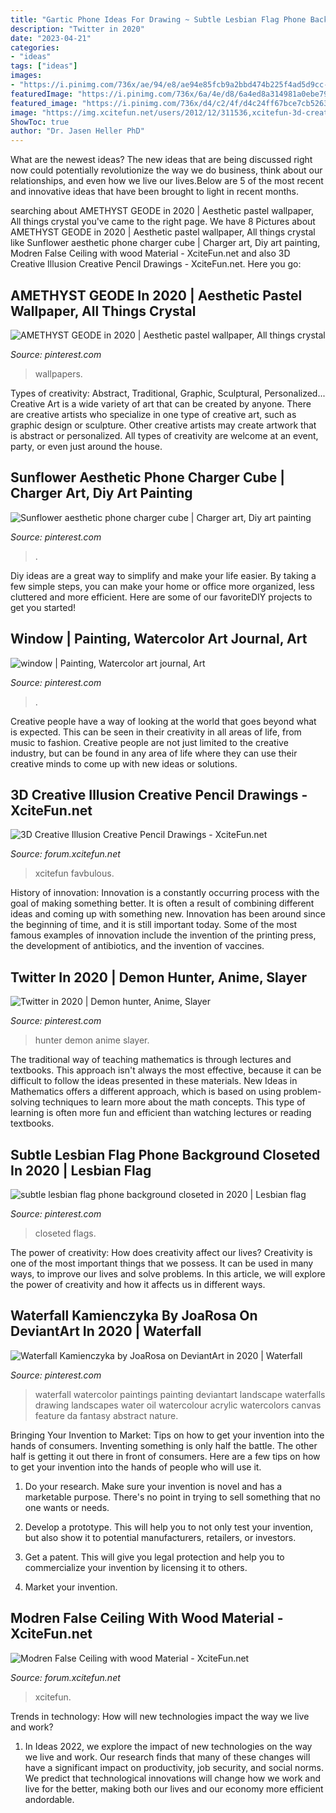 ```yaml
---
title: "Gartic Phone Ideas For Drawing ~ Subtle Lesbian Flag Phone Background Closeted In 2020"
description: "Twitter in 2020"
date: "2023-04-21"
categories:
- "ideas"
tags: ["ideas"]
images:
- "https://i.pinimg.com/736x/ae/94/e8/ae94e85fcb9a2bbd474b225f4ad5d9cc--cottage-windows-house-windows.jpg"
featuredImage: "https://i.pinimg.com/736x/6a/4e/d8/6a4ed8a314981a0ebe79c9671fc1b479.jpg"
featured_image: "https://i.pinimg.com/736x/d4/c2/4f/d4c24ff67bce7cb526306bc01fd0758f.jpg"
image: "https://img.xcitefun.net/users/2012/12/311536,xcitefun-3d-creative-illusion-creative-pencil-dra.jpg"
ShowToc: true
author: "Dr. Jasen Heller PhD"
---
```



What are the newest ideas?
The new ideas that are being discussed right now could potentially revolutionize the way we do business, think about our relationships, and even how we live our lives.Below are 5 of the most recent and innovative ideas that have been brought to light in recent months.

	

		
searching about AMETHYST GEODE in 2020 | Aesthetic pastel wallpaper, All things crystal you've came to the right page. We have 8 Pictures about AMETHYST GEODE in 2020 | Aesthetic pastel wallpaper, All things crystal like Sunflower aesthetic phone charger cube | Charger art, Diy art painting, Modren False Ceiling with wood Material - XciteFun.net and also 3D Creative Illusion Creative Pencil Drawings - XciteFun.net. Here you go:
		
    
## AMETHYST GEODE In 2020 | Aesthetic Pastel Wallpaper, All Things Crystal

<img loading=lazy src="https://i.pinimg.com/736x/f2/55/27/f2552765372951fe1779e256d384c315.jpg" onerror="this.onerror=null;this.src='https://tse1.mm.bing.net/th?id=OIP.cAGVOVuTGblboGNIP5rjRAHaHZ&amp;pid=15.1';" alt="AMETHYST GEODE in 2020 | Aesthetic pastel wallpaper, All things crystal">

_Source: pinterest.com_

>wallpapers. 

	

Types of creativity: Abstract, Traditional, Graphic, Sculptural, Personalized...
Creative Art is a wide variety of art that can be created by anyone. There are creative artists who specialize in one type of creative art, such as graphic design or sculpture. Other creative artists may create artwork that is abstract or personalized. All types of creativity are welcome at an event, party, or even just around the house.

    
## Sunflower Aesthetic Phone Charger Cube | Charger Art, Diy Art Painting

<img loading=lazy src="https://i.pinimg.com/736x/6a/4e/d8/6a4ed8a314981a0ebe79c9671fc1b479.jpg" onerror="this.onerror=null;this.src='https://tse3.mm.bing.net/th?id=OIP.rOs2zwYeeizcGypdX_QUCAHaJ3&amp;pid=15.1';" alt="Sunflower aesthetic phone charger cube | Charger art, Diy art painting">

_Source: pinterest.com_

>. 

	

Diy ideas are a great way to simplify and make your life easier. By taking a few simple steps, you can make your home or office more organized, less cluttered and more efficient. Here are some of our favoriteDIY projects to get you started!

    
## Window | Painting, Watercolor Art Journal, Art

<img loading=lazy src="https://i.pinimg.com/736x/ae/94/e8/ae94e85fcb9a2bbd474b225f4ad5d9cc--cottage-windows-house-windows.jpg" onerror="this.onerror=null;this.src='https://tse3.mm.bing.net/th?id=OIP.soD2vDWWZ2thktabmXOd4gHaJ_&amp;pid=15.1';" alt="window | Painting, Watercolor art journal, Art">

_Source: pinterest.com_

>. 

	

Creative people have a way of looking at the world that goes beyond what is expected. This can be seen in their creativity in all areas of life, from music to fashion. Creative people are not just limited to the creative industry, but can be found in any area of life where they can use their creative minds to come up with new ideas or solutions.

    
## 3D Creative Illusion Creative Pencil Drawings - XciteFun.net

<img loading=lazy src="https://img.xcitefun.net/users/2012/12/311536,xcitefun-3d-creative-illusion-creative-pencil-dra.jpg" onerror="this.onerror=null;this.src='https://tse1.mm.bing.net/th?id=OIP.ea5dOI_ohoU83y8l4SzUHgAAAA&amp;pid=15.1';" alt="3D Creative Illusion Creative Pencil Drawings - XciteFun.net">

_Source: forum.xcitefun.net_

>xcitefun favbulous. 

	

History of innovation:
Innovation is a constantly occurring process with the goal of making something better. It is often a result of combining different ideas and coming up with something new. Innovation has been around since the beginning of time, and it is still important today. Some of the most famous examples of innovation include the invention of the printing press, the development of antibiotics, and the invention of vaccines.

    
## Twitter In 2020 | Demon Hunter, Anime, Slayer

<img loading=lazy src="https://i.pinimg.com/736x/9a/a4/1c/9aa41c26a549603f7aa8e288160fbd62.jpg" onerror="this.onerror=null;this.src='https://tse3.mm.bing.net/th?id=OIP.kGQSHj_hqYenKttCq4_DOwHaKb&amp;pid=15.1';" alt="Twitter in 2020 | Demon hunter, Anime, Slayer">

_Source: pinterest.com_

>hunter demon anime slayer. 

	

The traditional way of teaching mathematics is through lectures and textbooks. This approach isn't always the most effective, because it can be difficult to follow the ideas presented in these materials. New Ideas in Mathematics offers a different approach, which is based on using problem-solving techniques to learn more about the math concepts. This type of learning is often more fun and efficient than watching lectures or reading textbooks.

    
## Subtle Lesbian Flag Phone Background Closeted In 2020 | Lesbian Flag

<img loading=lazy src="https://i.pinimg.com/736x/26/35/2f/26352fbf830498b4e888ce6beab1a017.jpg" onerror="this.onerror=null;this.src='https://tse4.mm.bing.net/th?id=OIP.wk_wX63U5cuRC_0PcJUFpAHaNQ&amp;pid=15.1';" alt="subtle lesbian flag phone background closeted in 2020 | Lesbian flag">

_Source: pinterest.com_

>closeted flags. 

	

The power of creativity: How does creativity affect our lives?
Creativity is one of the most important things that we possess. It can be used in many ways, to improve our lives and solve problems. In this article, we will explore the power of creativity and how it affects us in different ways.

    
## Waterfall Kamienczyka By JoaRosa On DeviantArt In 2020 | Waterfall

<img loading=lazy src="https://i.pinimg.com/736x/d4/c2/4f/d4c24ff67bce7cb526306bc01fd0758f.jpg" onerror="this.onerror=null;this.src='https://tse4.mm.bing.net/th?id=OIP.u1UWuS52IVHOYUascsbYMQHaKd&amp;pid=15.1';" alt="Waterfall Kamienczyka by JoaRosa on DeviantArt in 2020 | Waterfall">

_Source: pinterest.com_

>waterfall watercolor paintings painting deviantart landscape waterfalls drawing landscapes water oil watercolour acrylic watercolors canvas feature da fantasy abstract nature. 

	

Bringing Your Invention to Market: Tips on how to get your invention into the hands of consumers.
Inventing something is only half the battle. The other half is getting it out there in front of consumers. Here are a few tips on how to get your invention into the hands of people who will use it.
1. Do your research. Make sure your invention is novel and has a marketable purpose. There's no point in trying to sell something that no one wants or needs.

2. Develop a prototype. This will help you to not only test your invention, but also show it to potential manufacturers, retailers, or investors.

3. Get a patent. This will give you legal protection and help you to commercialize your invention by licensing it to others.

4. Market your invention.

    
## Modren False Ceiling With Wood Material - XciteFun.net

<img loading=lazy src="https://img.xcitefun.net/users/2012/05/294407,xcitefun-modern-false-ceiling.png" onerror="this.onerror=null;this.src='https://tse4.mm.bing.net/th?id=OIP.F0BspOlsM6dJB9g2525uLAHaFj&amp;pid=15.1';" alt="Modren False Ceiling with wood Material - XciteFun.net">

_Source: forum.xcitefun.net_

>xcitefun. 

	

Trends in technology: How will new technologies impact the way we live and work?
1. In Ideas 2022, we explore the impact of new technologies on the way we live and work. Our research finds that many of these changes will have a significant impact on productivity, job security, and social norms. We predict that technological innovations will change how we work and live for the better, making both our lives and our economy more efficient andordable.

